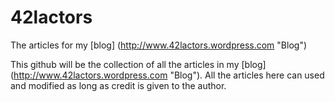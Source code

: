 42lactors
=========

The articles for my [blog] (http://www.42lactors.wordpress.com "Blog")

This github will be the collection of all the articles in my [blog] (http://www.42lactors.wordpress.com "Blog"). 
All the articles here can used and modified as long as credit is given to the author.
